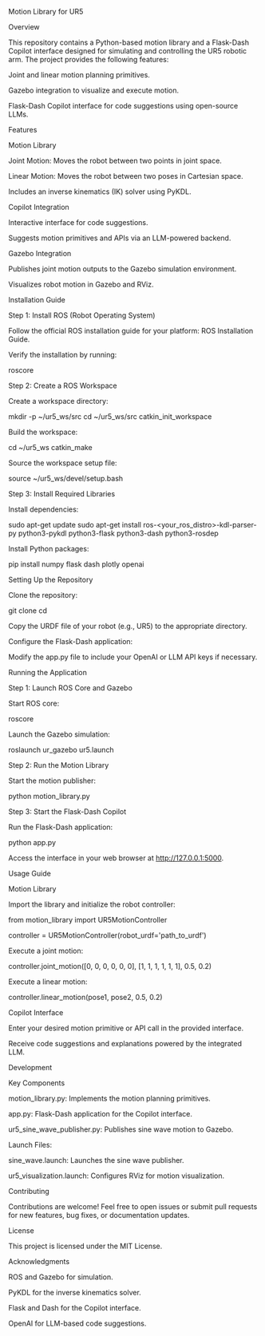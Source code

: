 Motion Library for UR5

Overview

This repository contains a Python-based motion library and a Flask-Dash Copilot interface designed for simulating and controlling the UR5 robotic arm. The project provides the following features:

Joint and linear motion planning primitives.

Gazebo integration to visualize and execute motion.

Flask-Dash Copilot interface for code suggestions using open-source LLMs.

Features

Motion Library

Joint Motion: Moves the robot between two points in joint space.

Linear Motion: Moves the robot between two poses in Cartesian space.

Includes an inverse kinematics (IK) solver using PyKDL.

Copilot Integration

Interactive interface for code suggestions.

Suggests motion primitives and APIs via an LLM-powered backend.

Gazebo Integration

Publishes joint motion outputs to the Gazebo simulation environment.

Visualizes robot motion in Gazebo and RViz.

Installation Guide

Step 1: Install ROS (Robot Operating System)

Follow the official ROS installation guide for your platform: ROS Installation Guide.

Verify the installation by running:

roscore

Step 2: Create a ROS Workspace

Create a workspace directory:

mkdir -p ~/ur5_ws/src
cd ~/ur5_ws/src
catkin_init_workspace

Build the workspace:

cd ~/ur5_ws
catkin_make

Source the workspace setup file:

source ~/ur5_ws/devel/setup.bash

Step 3: Install Required Libraries

Install dependencies:

sudo apt-get update
sudo apt-get install ros-<your_ros_distro>-kdl-parser-py python3-pykdl python3-flask python3-dash python3-rosdep

Install Python packages:

pip install numpy flask dash plotly openai

Setting Up the Repository

Clone the repository:

git clone <repository-url>
cd <repository-name>

Copy the URDF file of your robot (e.g., UR5) to the appropriate directory.

Configure the Flask-Dash application:

Modify the app.py file to include your OpenAI or LLM API keys if necessary.

Running the Application

Step 1: Launch ROS Core and Gazebo

Start ROS core:

roscore

Launch the Gazebo simulation:

roslaunch ur_gazebo ur5.launch

Step 2: Run the Motion Library

Start the motion publisher:

python motion_library.py

Step 3: Start the Flask-Dash Copilot

Run the Flask-Dash application:

python app.py

Access the interface in your web browser at http://127.0.0.1:5000.

Usage Guide

Motion Library

Import the library and initialize the robot controller:

from motion_library import UR5MotionController

controller = UR5MotionController(robot_urdf='path_to_urdf')

Execute a joint motion:

controller.joint_motion([0, 0, 0, 0, 0, 0], [1, 1, 1, 1, 1, 1], 0.5, 0.2)

Execute a linear motion:

controller.linear_motion(pose1, pose2, 0.5, 0.2)

Copilot Interface

Enter your desired motion primitive or API call in the provided interface.

Receive code suggestions and explanations powered by the integrated LLM.

Development

Key Components

motion_library.py: Implements the motion planning primitives.

app.py: Flask-Dash application for the Copilot interface.

ur5_sine_wave_publisher.py: Publishes sine wave motion to Gazebo.

Launch Files:

sine_wave.launch: Launches the sine wave publisher.

ur5_visualization.launch: Configures RViz for motion visualization.

Contributing

Contributions are welcome! Feel free to open issues or submit pull requests for new features, bug fixes, or documentation updates.

License

This project is licensed under the MIT License.

Acknowledgments

ROS and Gazebo for simulation.

PyKDL for the inverse kinematics solver.

Flask and Dash for the Copilot interface.

OpenAI for LLM-based code suggestions.
